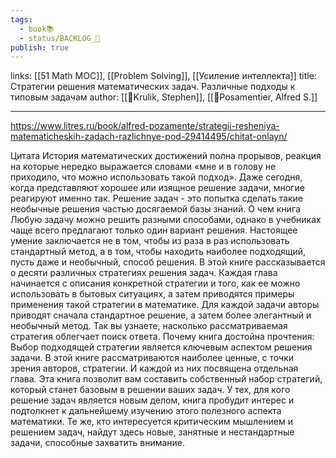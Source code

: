 ```yaml
---
tags:
  - book📚
  - status/BACKLOG_🌰
publish: true
---
```

 links: [[51 Math MOC]], [[Problem Solving]], [[Усиление интеллекта]]
title: Стратегии решения математических задач. Различные подходы к типовым задачам
author: [[👤Krulik, Stephen]], [[👤Posamentier, Alfred S.]]

---

https://www.litres.ru/book/alfred-pozamente/strategii-resheniya-matematicheskih-zadach-razlichnye-pod-29414495/chitat-onlayn/

Цитата
История математических достижений полна прорывов, реакция на которые нередко выражается словами «мне и в голову не приходило, что можно использовать такой подход». Даже сегодня, когда представляют хорошее или изящное решение задачи, многие реагируют именно так. Решение задач - это попытка сделать такие необычные решения частью досягаемой базы знаний.
О чем книга
Любую задачу можно решить разными способами, однако в учебниках чаще всего предлагают только один вариант решения. Настоящее умение заключается не в том, чтобы из раза в раз использовать стандартный метод, а в том, чтобы находить наиболее подходящий, пусть даже и необычный, способ решения.
В этой книге рассказывается о десяти различных стратегиях решения задач. Каждая глава начинается с описания конкретной стратегии и того, как ее можно использовать в бытовых ситуациях, а затем приводятся примеры применения такой стратегии в математике. Для каждой задачи авторы приводят сначала стандартное решение, а затем более элегантный и необычный метод. Так вы узнаете, насколько рассматриваемая стратегия облегчает поиск ответа.
Почему книга достойна прочтения:
Выбор подходящей стратегии является ключевым аспектом решения задачи.
В этой книге рассматриваются наиболее ценные, с точки зрения авторов, стратегии. И каждой из них посвящена отдельная глава.
Эта книга позволит вам составить собственный набор стратегий, который станет базовым в решении ваших задач.
У тех, для кого решение задач является новым делом, книга пробудит интерес и подтолкнет к дальнейшему изучению этого полезного аспекта математики.
Те же, кто интересуется критическим мышлением и решением задач, найдут здесь новые, занятные и нестандартные задачи, способные захватить внимание.
